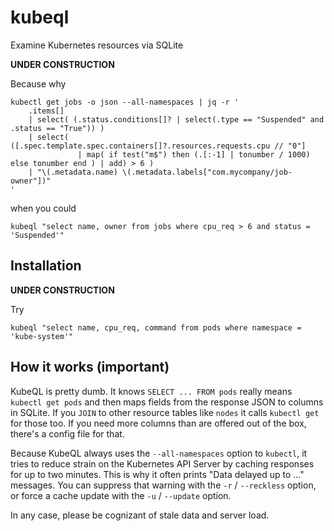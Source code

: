 # kubeql
Examine Kubernetes resources via SQLite

**UNDER CONSTRUCTION**

Because why 

```shell
kubectl get jobs -o json --all-namespaces | jq -r ' 
    .items[] 
    | select( (.status.conditions[]? | select(.type == "Suspended" and .status == "True")) ) 
    | select( ([.spec.template.spec.containers[]?.resources.requests.cpu // "0"] 
               | map( if test("m$") then (.[:-1] | tonumber / 1000) else tonumber end ) | add) > 6 ) 
    | "\(.metadata.name) \(.metadata.labels["com.mycompany/job-owner"])"
'
```

when you could

```shell
kubeql "select name, owner from jobs where cpu_req > 6 and status = 'Suspended'"
```

## Installation

**UNDER CONSTRUCTION**

  Try

```shell
kubeql "select name, cpu_req, command from pods where namespace = 'kube-system'"
```

## How it works (important)

KubeQL is pretty dumb.  It knows `SELECT ... FROM pods` really means 
`kubectl get pods` and then maps fields from the response JSON to columns
in SQLite.  If you `JOIN` to other resource tables like `nodes` it calls `kubectl get`
for those too.  If you need more columns than are offered out of the box,
there's a config file for that.

Because KubeQL always uses the `--all-namespaces` option to `kubectl`, it tries
to reduce strain on the Kubernetes API Server by caching responses for up to
two minutes.  This is why it often prints "Data delayed up to ..." messages.
You can suppress that warning with the `-r` / `--reckless` option, or
force a cache update with the `-u` / `--update` option.

In any case, please be cognizant of stale data and server load.


